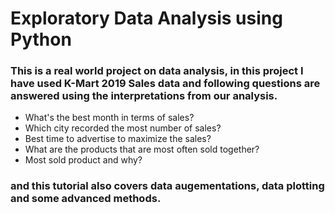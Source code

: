 # Exploratory Data Analysis using Python
### This is a real world project on data analysis, in this project I have used K-Mart 2019 Sales data and following questions are answered using the interpretations from our analysis.
- What's the best month in terms of sales?
- Which city recorded the most number of sales?
- Best time to advertise to maximize the sales?
- What are the products that are most often sold together?
- Most sold product and why?

### and this tutorial also covers data augementations, data plotting and some advanced methods.
